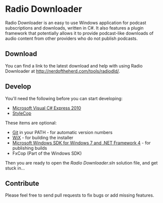 Radio Downloader
================

Radio Downloader is an easy to use Windows application for podcast subscriptions and downloads, written in C#. It also features a plugin framework that potentially allows it to provide podcast-like downloads of audio content from other providers who do not publish podcasts.

Download
--------

You can find a link to the latest download and help with using Radio Downloader at http://nerdoftheherd.com/tools/radiodld/.

Develop
-------

You'll need the following before you can start developing:

* [Microsoft Visual C# Express 2010](http://www.visualstudio.com/downloads/download-visual-studio-vs#DownloadFamilies_4)
* [StyleCop](http://stylecop.codeplex.com/)

These items are optional:

* [Git](http://msysgit.github.io/) in your PATH - for automatic version numbers
* [WiX](http://wix.sourceforge.net/) - for building the installer
* [Microsoft Windows SDK for Windows 7 and .NET Framework 4](http://www.microsoft.com/download/en/details.aspx?id=8279) - for publishing builds
* FxCop (Part of the Windows SDK)

Then you are ready to open the _Radio Downloader.sln_ solution file, and get stuck in...

Contribute
----------

Please feel free to send pull requests to fix bugs or add missing features.
